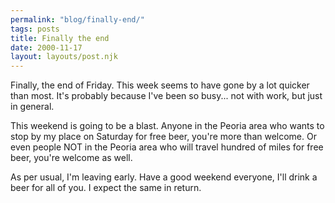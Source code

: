 ```yaml
---
permalink: "blog/finally-end/"
tags: posts
title: Finally the end
date: 2000-11-17
layout: layouts/post.njk
---
```


Finally, the end of Friday. This week seems to have gone by a lot quicker than most. It's probably because I've been so busy... not with work, but just in general. 

This weekend is going to be a blast. Anyone in the Peoria area who wants to stop by my place on Saturday for free beer, you're more than welcome. Or even people NOT in the Peoria area who will travel hundred of miles for free beer, you're welcome as well. 

As per usual, I'm leaving early. Have a good weekend everyone, I'll drink a beer for all of you. I expect the same in return.